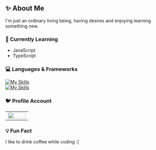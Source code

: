 <h2>✨ About Me</h2>
I'm just an ordinary living being, having desires and enjoying learning something new.

### 🔭 Currently Learning
- JavaScript
- TypeScript

### 💻 Languages & Frameworks
[![My Skills](https://skillicons.dev/icons?i=html,css,js,ts)](#)<br>
[![My Skills](https://skillicons.dev/icons?i=nodejs,deno,discordjs,sqlite)](#)

### 🐦 Profile Account
<table>
  <tr>
    <td align="center" width="50%">
    <img width="100%" src="https://lanyard.cnrad.dev/api/1201548503093100634"/>
    </td>
  </tr>
</table>

### 💡 Fun Fact
I like to drink coffee while coding :]
